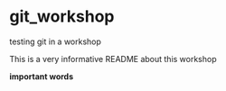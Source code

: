 # git_workshop
testing git in a workshop

This is a very informative README about this workshop

<b>important words<b/>
